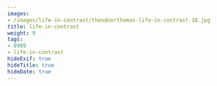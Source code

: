 ```yaml
---
images:
- /images/life-in-contrast/theodoorthomas-life-in-contrast-18.jpg
title: life-in-contrast
weight: 9
tags:
- 8989
- life-in-contrast
hideExif: true
hideTitle: true
hideDate: true
---
```

